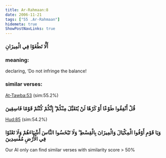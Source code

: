 ```yaml
---
title: Ar-Rahmaan:8
date: 2006-11-21
tags: ["55 .Ar-Rahmaan"]
hidemeta: true 
ShowPostNavLinks: true 
---
```

### أَلَّا تَطْغَوْا فِي الْمِيزَانِ
### meaning: 
declaring, ‘Do not infringe the balance!
### similar verses: 

[At-Tawba:53](/9/53) (sim:55.2%)

### قُلْ أَنْفِقُوا طَوْعًا أَوْ كَرْهًا لَنْ يُتَقَبَّلَ مِنْكُمْ ۖ إِنَّكُمْ كُنْتُمْ قَوْمًا فَاسِقِينَ

[Hud:85](/11/85) (sim:54.2%)

### وَيَا قَوْمِ أَوْفُوا الْمِكْيَالَ وَالْمِيزَانَ بِالْقِسْطِ ۖ وَلَا تَبْخَسُوا النَّاسَ أَشْيَاءَهُمْ وَلَا تَعْثَوْا فِي الْأَرْضِ مُفْسِدِينَ

Our AI only can find similar verses with similarity score > 50% 


